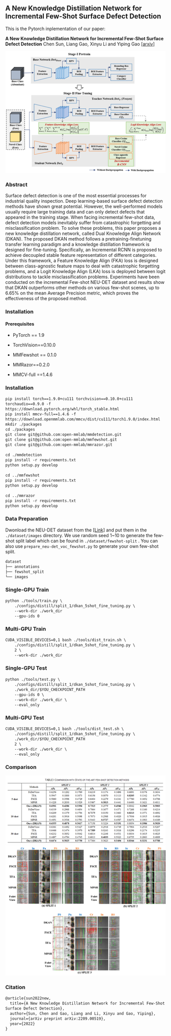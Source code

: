 ## A New Knowledge Distillation Network for Incremental Few-Shot Surface Defect Detection

This is the Pytorch inplementation of our paper:

**A New Knowledge Distillation Network for Incremental Few-Shot Surface Defect Detection** Chen Sun, Liang Gao, Xinyu Li and Yiping Gao  [[arxiv]](https://arxiv.org/abs/2209.00519) 

![](./resources/framework.png)

### Abstract

Surface defect detection is one of the most essential processes for industrial quality inspection. Deep learning-based surface defect detection methods have shown great potential. However, the well-performed models usually require large training data and can only detect defects that appeared in the training stage. When facing incremental few-shot data, defect detection models inevitably suffer from catastrophic forgetting and misclassification problem. To solve these problems, this paper proposes a new knowledge distillation network, called Dual Knowledge Align Network (DKAN). The proposed DKAN method follows a pretraining-finetuning transfer learning paradigm and a knowledge distillation framework is designed for fine-tuning. Specifically, an Incremental RCNN is proposed to achieve decoupled stable feature representation of different categories. Under this framework, a Feature Knowledge Align (FKA) loss is designed between class-agnostic feature maps to deal with catastrophic forgetting problems, and a Logit Knowledge Align (LKA) loss is deployed between logit distributions to tackle misclassification problems. Experiments have been conducted on the incremental Few-shot NEU-DET dataset and results show that DKAN outperforms other methods on various few-shot scenes, up to 6.65% on the mean Average Precision metric, which proves the effectiveness of the proposed method.

### Installation

#### Prerequisites

* PyTorch == 1.9 

* TorchVision==0.10.0
- MMFewshot == 0.1.0

- MMRazor==0.2.0

- MMCV-full ==1.4.6

### Installation

```shell
pip install torch==1.9.0+cu111 torchvision==0.10.0+cu111 torchaudio==0.9.0 -f https://download.pytorch.org/whl/torch_stable.html
pip install mmcv-full==1.4.6 -f https://download.openmmlab.com/mmcv/dist/cu111/torch1.9.0/index.html
mkdir ./packages
cd ./packages
git clone git@github.com:open-mmlab/mmdetection.git
git clone git@github.com:open-mmlab/mmfewshot.git
git clone git@github.com:open-mmlab/mmrazor.git

cd ./mmdetection
pip install -r requirements.txt
python setup.py develop

cd ../mmfewshot
pip install -r requirements.txt
python setup.py develop

cd ../mmrazor
pip install -r requirements.txt
python setup.py develop
```

### Data Preparation

Dwonload the NEU-DET dataset from the [[Link]](https://www.kaggle.com/datasets/kaustubhdikshit/neu-surface-defect-database) and put them in the `./dataset/images` directory.  We use random seed 1~10 to generate the few-shot split label which can be found in  `./dataset/fewshot-split` . You can also use `prepare_neu-det_voc_fewshot.py` to generate your own few-shot split.

```
dataset
├── annotations
├── fewshot_split
└── images
```

### Single-GPU Train
```
python ./tools/train.py \
    ./configs/distill/split_1/dkan_5shot_fine_tuning.py \
    --work-dir ./work_dir
    --gpu-ids 0
```

### Multi-GPU Train
```
CUDA_VISIBLE_DEVICES=0,1 bash ./tools/dist_train.sh \
    ./configs/distill/split_1/dkan_5shot_fine_tuning.py \
    2 \
    --work-dir ./work_dir
```
### Single-GPU Test
```
python ./tools/test.py \
    ./configs/distill/split_1/dkan_5shot_fine_tuning.py \
    ./work_dir/$YOU_CHECKPOINT_PATH
    --gpu-ids 0 \
    --work-dir ./work_dir \
    --eval_only
```

### Multi-GPU Test
```
CUDA_VISIBLE_DEVICES=0,1 bash ./tools/dist_test.sh \
    ./configs/distill/split_1/dkan_5shot_fine_tuning.py \
    ./work_dir/$YOU_CHECKPOINT_PATH
    2 \
    --work-dir ./work_dir \
    --eval_only
``` 
### Comparison

![](./resources/results.png)
![](./resources/visualization.png)


### Citation

```
@article{sun2022new,
  title={A New Knowledge Distillation Network for Incremental Few-Shot Surface Defect Detection},
  author={Sun, Chen and Gao, Liang and Li, Xinyu and Gao, Yiping},
  journal={arXiv preprint arXiv:2209.00519},
  year={2022}
}
```
